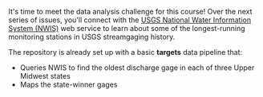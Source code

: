 It's time to meet the data analysis challenge for this course! Over the next series of issues, you'll connect with the [USGS National Water Information System (NWIS)](https://waterdata.usgs.gov/nwis) web service to learn about some of the longest-running monitoring stations in USGS streamgaging history.

The repository is already set up with a basic **targets** data pipeline that:
* Queries NWIS to find the oldest discharge gage in each of three Upper Midwest states
* Maps the state-winner gages
